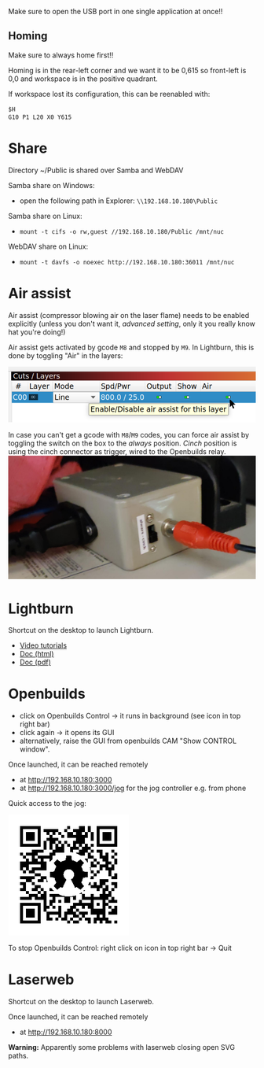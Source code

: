 Make sure to open the USB port in one single application at once!!

## Homing

Make sure to always home first!!

Homing is in the rear-left corner and we want it to be 0,615 so front-left is 0,0 and workspace is in the positive quadrant.

If workspace lost its configuration, this can be reenabled with:
```
$H
G10 P1 L20 X0 Y615
```

# Share

Directory ~/Public is shared over Samba and WebDAV

Samba share on Windows:
* open the following path in Explorer: `\\192.168.10.180\Public`

Samba share on Linux:

* `mount -t cifs -o rw,guest //192.168.10.180/Public /mnt/nuc`

WebDAV share on Linux:
* `mount -t davfs -o noexec http://192.168.10.180:36011 /mnt/nuc`

# Air assist

Air assist (compressor blowing air on the laser flame) needs to be enabled explicitly (unless you don't want it, *advanced setting*, only it you really know hat you're doing!)

Air assist gets activated by gcode `M8` and stopped by `M9`.
In Lightburn, this is done by toggling "Air" in the layers:

![](img/air_assist_lightburn.png)

In case you can't get a gcode with `M8`/`M9` codes, you can force air assist by toggling the switch on the box to the *always* position. *Cinch* position is using the cinch connector as trigger, wired to the Openbuilds relay.
![](img/air_assist_override.jpg)

# Lightburn

Shortcut on the desktop to launch Lightburn.

* [Video tutorials](https://lightburnsoftware.com/pages/tutorials)
* [Doc (html)](https://lightburnsoftware.github.io/NewDocs/index.html)
* [Doc (pdf)](https://lightburnsoftware.github.io/NewDocs/LightBurnDocs.pdf)

# Openbuilds

* click on Openbuilds Control -> it runs in background (see icon in top right bar)
* click again -> it opens its GUI
* alternatively, raise the GUI from openbuilds CAM "Show CONTROL window".

Once launched, it can be reached remotely
* at http://192.168.10.180:3000
* at http://192.168.10.180:3000/jog for the jog controller e.g. from phone

Quick access to the jog:

![](img/jog.png)

To stop Openbuilds Control: right click on icon in top right bar -> Quit

# Laserweb

Shortcut on the desktop to launch Laserweb.

Once launched, it can be reached remotely
* at http://192.168.10.180:8000

**Warning:** Apparently some problems with laserweb closing open SVG paths.


